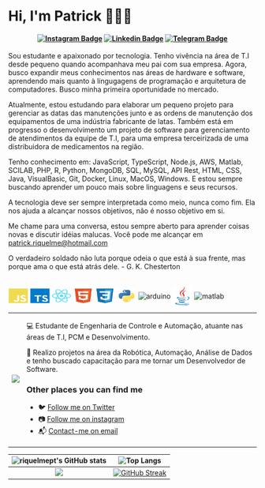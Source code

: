 # Hi, I'm Patrick 👨🏻‍💻

<h4 align="center">

[![Instagram Badge](https://img.shields.io/badge/Instagram-E4405F?style=for-the-badge&logo=instagram&logoColor=white)](https://www.instagram.com/riquelmept/)
[![Linkedin Badge](https://img.shields.io/badge/-Linkedin-blue?style=for-the-badge&logo=Linkedin&logoColor=white&link=https://github.com/patrickcoelho)](https://www.linkedin.com/in/patrick-coelho-845b82230/)
[![Telegram Badge](https://img.shields.io/badge/Telegram-2CA5E0?style=for-the-badge&logo=telegram&logoColor=white)](https://t.me/patrickriquelme)

</h4>

Sou estudante e apaixonado por tecnologia. Tenho vivência na área de T.I desde pequeno quando acompanhava meu pai com sua empresa. Agora, busco expandir meus conhecimentos nas áreas de hardware e software, aprendendo mais quanto à lingugagens de programação e arquitetura de computadores. Busco minha primeira oportunidade no mercado.

Atualmente, estou estudando para elaborar um pequeno projeto para gerenciar as datas das manutenções junto e as ordens de manutenção dos equipamentos de uma indústria fabricante de latas. Também está em progresso o desenvolvimento um projeto de software para gerenciamento de atendimentos da equipe de T.I, para uma empresa terceirizada de uma distribuidora de medicamentos na região.

Tenho conhecimento em: JavaScript, TypeScript, Node.js, AWS, Matlab, SCILAB, PHP, R, Python, MongoDB, SQL, MySQL, API Rest, HTML, CSS, Java, VisualBasic, Git, Docker, Linux, MacOS, Windows. E estou sempre buscando aprender um pouco mais sobre linguagens e seus recursos.

A tecnologia deve ser sempre interpretada como meio, nunca como fim. Ela nos ajuda a alcançar nossos objetivos, não é nosso objetivo em si.

Me chame para uma conversa, estou sempre aberto para aprender coisas novas e discutir idéias malucas. Você pode me alcançar em patrick.riquelme@hotmail.com

O verdadeiro soldado não luta porque odeia o que está à sua frente, mas porque ama o que está atrás dele. - G. K. Chesterton

<div style="display: inline_block"><br>
  <img align="center" alt="Rafa-Js" height="30" width="40" src="https://raw.githubusercontent.com/devicons/devicon/master/icons/javascript/javascript-plain.svg">
  <img align="center" alt="Rafa-Ts" height="30" width="40" src="https://raw.githubusercontent.com/devicons/devicon/master/icons/typescript/typescript-plain.svg">
  <img align="center" alt="Rafa-React" height="30" width="40" src="https://raw.githubusercontent.com/devicons/devicon/master/icons/react/react-original.svg">
  <img align="center" alt="Rafa-HTML" height="30" width="40" src="https://raw.githubusercontent.com/devicons/devicon/master/icons/html5/html5-original.svg">
  <img align="center" alt="Rafa-CSS" height="30" width="40" src="https://raw.githubusercontent.com/devicons/devicon/master/icons/css3/css3-original.svg">
  <img align="center" alt="Rafa-Python" height="30" width="40" src="https://raw.githubusercontent.com/devicons/devicon/master/icons/python/python-original.svg">
  <img align="center" alt="arduino" width="40" height="40" src="https://cdn.worldvectorlogo.com/logos/arduino-1.svg">
  <img align="center"a  alt="java" width="40" height="40" src="https://raw.githubusercontent.com/devicons/devicon/master/icons/java/java-original.svg">
  <img align="center"a alt="matlab" width="40" height="40" src="https://upload.wikimedia.org/wikipedia/commons/2/21/Matlab_Logo.png">
  
  
</div>

<table border="0" cellspacing="0" cellpadding="0">
  <tr>
    <td style="border: 0";>
      <img width="400" src="https://img8bit.com/uploads/6473fa826a0de-8bit-Effect/My-img8bit-com-Effect.gif" />
    </td>
    <td style="border: 0";>
      <p>
        💻 Estudante de Engenharia de Controle e Automação, atuante nas áreas de T.I, PCM e Desenvolvimento. 
      </p>
      <p>
        🌙 Realizo projetos na área da Robótica, Automação, Análise de Dados e tenho buscado capacitação para me tornar um Desenvolvedor de Software. 
      </p>
      <h3>Other places you can find me</h3>
      <ul>
        <li>
          🐦 <a href="https://twitter.com/_riquelmept">Follow me on Twitter</a>
        </li>
        <li>
          📷 <a href="https://www.instagram.com/riquelmept/">Follow me on instagram</a>
        </li>
        <li>
          📬 <a href=mailto:patrick.riquelme@hotmail.com>Contact-me on email</a>
        </li>
      </ul>
    </td>
  </tr>
</table>

| ![riquelmept's GitHub stats](https://github-readme-stats.vercel.app/api?username=riquelmept&show_icons=true&theme=dark&hide_border=true)| ![Top Langs](https://github-readme-stats.vercel.app/api/top-langs/?username=riquelmept&layout=compact&theme=dark&hide_border=true) |
| :-: | :-: |
| ![](http://github-profile-summary-cards.vercel.app/api/cards/profile-details?username=riquelmept&theme=dark) | [![GitHub Streak](https://github-readme-streak-stats.herokuapp.com?user=riquelmept&theme=dark&hide_border=true&locale=pt_BR&date_format=M%20j%5B%2C%20Y%5D)](https://git.io/streak-stats) |

